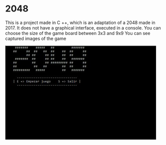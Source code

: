 # 2048
This is a project made in C ++, which is an adaptation of a 2048 made in 2017. It does not have a graphical interface, executed in a console.
You can choose the size of the game board between 3x3 and 9x9
You can see captured images of the game

![Start 2048](Images/2048(Start).jpg)
